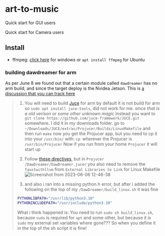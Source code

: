 # art-to-music

Quick start for GUI users
>
>
>

Quick start for Camera users
>
>
>

## Install

- ffmpeg: [click here](https://phoenixnap.com/kb/ffmpeg-windows) for windows or `apt install ffmpeg` for Ubuntu

### building dawdreamer for arm

As per June 8 we found out that a certain module called `dawdreamer` has no arm build, and since the target deploy is the Nvidea Jetson. This is [a discussion that you can track here](https://github.com/DBraun/DawDreamer/discussions/168)  

> 1. You will need to build [Juce](https://github.com/juce-framework/JUCE) for arm
by default it is not build for arm so `sudo apt install juce-tools`, did not work for me. *since that is a old verison or some other unknown magic*
Instead you want to `git clone https://github.com/juce-framework/JUCE.git` somewhere. I did it in my downloads folder.
go to `~/Downloads/JUCE/extras/Projucer/Builds/LinuxMakefile` and then run `make`
now you get the Projucer app, but you need to cp it into your `/usr/bin/` with: `cp `wherever the Projucer is` /usr/bin/Projucer`
Now if you run from your home `Projucer` it will start up
>  
> 2. Follow [these directives](https://github.com/DBraun/DawDreamer/discussions/168#discussioncomment-6039292), but in `Projucer /DawDreamer/DawDreamer.jucer` you also need to remove the `faustwithllvm` from `External Libraries to Link` for Linux Makefile  
![Screenshot from 2023-06-06 12-46-38](https://github.com/DBraun/DawDreamer/assets/103452406/81a74e35-ef5c-45ec-89a8-adf2ef1171a0)
>
> 3. and also i ran into a missing python.h error, but after i added the following on the top of my `/DawDreamer/build_linux.sh` it was fine
> ```sh
> PYTHONLIBPATH="/usr/lib/python3.10"
> PYTHONINCLUDEPATH="/usr/include/python3.10"
> ```
> What i think happened is:
> You need to run  `sudo sh build_linux.sh`, because `sudo` is required for `apt` and some other, but because it is `sudo` my external set variables where gone???
> So when you define it in the top of the sh script it is fine!
